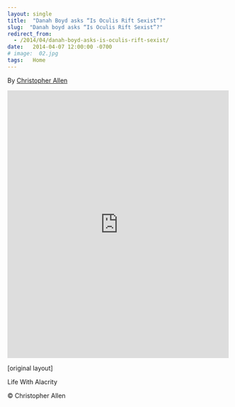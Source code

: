 ```yaml
---
layout: single
title:  "Danah Boyd asks “Is Oculis Rift Sexist”?"
slug:  "Danah boyd asks “Is Oculis Rift Sexist”?"
redirect_from:
  - /2014/04/danah-boyd-asks-is-oculis-rift-sexist/
date:   2014-04-07 12:00:00 -0700
# image:  02.jpg
tags:   Home
---
```


By [Christopher Allen](/lwa/about)

<iframe src="https://www.facebook.com/plugins/post.php?href=https%3A%2F%2Fwww.facebook.com%2FChristopherRayAllen%2Fposts%2F10152335616600540&show_text=true&width=500" width="500" height="603" style="border:none;overflow:hidden" scrolling="no" frameborder="0" allowfullscreen="true" allow="autoplay; clipboard-write; encrypted-media; picture-in-picture; web-share"></iframe>

[original layout]

Life With Alacrity

© Christopher Allen